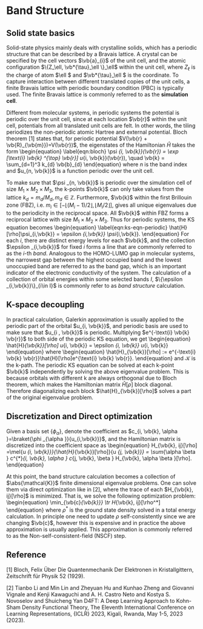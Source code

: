# Band Structure

## Solid state basics
Solid-state physics mainly deals with crystalline solids, which has a periodic structure that can be described by a Bravais lattice. A crystal can be specified by the cell vectors $\vb{a}_{i}$ of the unit cell, and the atomic configuration $\{Z_\ell, \vb*{\tau}_\ell  \}_\ell$ within the unit cell, where $Z_\ell$ is the charge of atom $\ell $ and $\vb*{\tau}_\ell $ is the coordinate. To capture interaction between different translated copies of the unit cells, a finite Bravais lattice with periodic boundary condition (PBC) is typically used. The finite Bravais lattice is commonly referred to as the **simulation cell**.

Different from molecular systems, in periodic systems the potential is periodic over the unit cell, since at each location $\vb{r}$ within the unit cell, potentials from all translated unit cells are felt. In other words, the tiling periodizes the non-periodic atomic Hartree and external potential. Bloch theorem [1] states that, for periodic potential $V(\vb{r} + \vb{R}_{\vb{m}})=V(\vb{r})$, the eigenstates of the Hamiltonian $\hat{H}$ takes the form
\begin{equation} \label{eqn:bloch}
  \psi _{i, \vb{k}}(\vb{r}) = \exp [\text{i} \vb{k} ^{\top} \vb{r}] u_{i, \vb{k}}(\vb{r}), \quad \vb{k} = \sum_{d=1}^3 k_{d} \vb{b}_{d}
\end{equation}
where $n$ is the band index and $u_{n, \vb{k}}$ is a function periodic over the unit cell.

To make sure that $\psi _{n, \vb{k}}$ is periodic over the simulation cell of size $M_1\times M_2\times M_3$, the k-points $\vb{k}$ can only take values from the lattice $k_{d}=m_{d} / M_{d}, m_{d}\in \mathbb{Z}$. Furthermore, $\vb{k}$ within the first Brillouin zone (FBZ), i.e. $m_{i}\in [-\lfloor(M_{i}-1) / 2 \rfloor, \lfloor M_{i} / 2 \rfloor]$, gives all unique eigenvalues due to the periodicity in the reciprocal space. All $\vb{k}$ within FBZ forms a reciprocal lattice with size $M_1\times M_2\times M_3$. Thus for periodic systems, the KS equation becomes
\begin{equation} \label{eqn:ks-eqn-periodic}
\hat{H}[\rho]\psi_{i,\vb{k}}  = \epsilon _{i,\vb{k}} \psi_{i,\vb{k}}.
\end{equation}
For each $i$, there are distinct energy levels for each $\vb{k}$, and the collection $\epsilon _{i,\vb{k}}$ for fixed $i$ forms a line that are commonly referred to as the $i$-th *band*. Analogous to the HOMO-LUMO gap in molecular systems, the narrowest gap between the highest occupied band and the lowest unoccupied band are referred to as the band gap, which is an important indicator of the electronic conductivity of the system.
The calculation of a collection of orbital energies within some selected bands $I$, $\{\epsilon _{i,\vb{k}}\}_{i\in I}$ is commonly refer to as *band structure* calculation. 

## K-space decoupling
In practical calculation, Galerkin approximation is usually applied to the periodic part of the orbital $u_{i, \vb{k}}$, and periodic basis are used to make sure that $u_{i , \vb{k}}$ is periodic. Multiplying $e^{-\text{i} \vb{k} \vb{r}}$ to both side of the periodic KS equation, we get
\begin{equation}
  \hat{H}_{\vb{k}}[\rho] u_{i, \vb{k}} = \epsilon _{i, \vb{k}} u_{i, \vb{k}}
\end{equation}
where 
\begin{equation}
\hat{H}_{\vb{k}}[\rho] := e^{-\text{i} \vb{k} \vb{r}}\hat{H}[\rho]e^{\text{i} \vb{k} \vb{r}}.
\end{equation}
and $\mathcal{K}$ is the k-path. The periodic KS equation can be solved at each k-point $\vb{k}$ independently by solving the above eigenvalue problem. This is because orbitals with different k are always orthogonal due to Bloch theorem, which makes the Hamiltonian matrix $\hat{H}[\rho]$ block diagonal. Therefore diagonalizing each block $\hat{H}_{\vb{k}}[\rho]$ solves a part of the original eigenvalue problem.

## Discretization and Direct optimization
Given a basis set $\{\phi_{\alpha}\}$, denote the coefficient as $c_{i, \vb{k}, \alpha }=\braket{\phi _{\alpha }}{u_{i,\vb{k}}}$, and the Hamiltonian matrix is discretized into the coefficient space as
\begin{equation}
  H_{\vb{k}, ij}[\rho]
  =\mel{u  _{i, \vb{k}}}{\hat{H}_{\vb{k}}[\rho]}{u _{j, \vb{k}}}
  = \sum_{\alpha \beta } c^{*}_{i, \vb{k}, \alpha } c_{j, \vb{k}, \beta  } H_{\vb{k}, \alpha \beta }[\rho].
\end{equation}

At this point, the band structure calculation becomes a collection of $\abs{\mathcal{K}}$ finite dimensional eigenvalue problems. One can solve them via direct optimization like in [2], where the trace of each $H_{\vb{k}, ij}[\rho]$ is minimized. That is, we solve the following optimization problem:
\begin{equation}
\min_{\vb{c}_{\vb{k}}} \tr H_{\vb{k}, ij}[\rho^*]
\end{equation}
where $\rho^*$ is the ground state density solved in a total energy calculation. In principle one need to update $\rho$ self-consistently since we are changing $\vb{c}$, however this is expensive and in practice the above approximation is usually applied. This approximation is commonly referred to as the Non-self-consistent-field (NSCF) step.

## Reference
[1] Bloch, Felix Über Die Quantenmechanik Der Elektronen in Kristallgittern, Zeitschrift für Physik 52 (1929).

[2] Tianbo Li and Min Lin and Zheyuan Hu and Kunhao Zheng and Giovanni Vignale and Kenji Kawaguchi and A. H. Castro Neto and Kostya S. Novoselov and Shuicheng Yan D4FT: A Deep Learning Approach to Kohn-Sham Density Functional Theory, The Eleventh International Conference on Learning Representations, {ICLR} 2023, Kigali, Rwanda, May 1-5, 2023  (2023).
 
 
